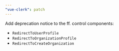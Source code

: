 ```yaml
---
"vue-clerk": patch
---
```


Add deprecation notice to the ff. control components:

- `RedirectToUserProfile`
- `RedirectToOrganizationProfile`
- `RedirectToCreateOrganization`
